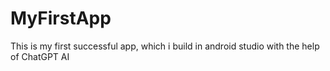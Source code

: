# MyFirstApp
This is my first successful app, which i build in android studio with the help of ChatGPT AI
